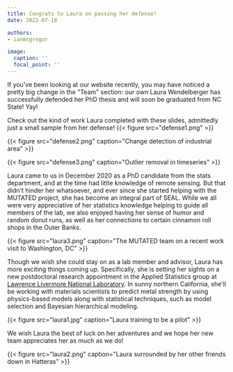 ```yaml
---
title: Congrats to Laura on passing her defense!
date: 2022-07-18

authors:
- ianmcgregor

image:
  caption: ''
  focal_point: ''
---
```


If you've been looking at our website recently, you may have noticed a pretty big change in the "Team" section: our own Laura Wendelberger has successfully defended her PhD thesis and will soon be graduated from NC State! Yay!

Check out the kind of work Laura completed with these slides, admittedly just a small sample from her defense!
{{< figure src="defense1.png" >}}

{{< figure src="defense2.png" caption="Change detection of industrial area" >}}

{{< figure src="defense3.png" caption="Outlier removal in timeseries" >}}

Laura came to us in December 2020 as a PhD candidate from the stats department, and at the time had little knowledge of remote sensing. But that didn't hinder her whatsoever, and ever since she started helping with the MUTATED project, she has become an integral part of SEAL. While we all were very appreciative of her statistics knowledge helping to guide all members of the lab, we also enjoyed having her sense of humor and random donut runs, as well as her connections to certain cinnamon roll shops in the Outer Banks. 

{{< figure src="laura3.png" caption="The MUTATED team on a recent work visit to Washington, DC" >}}

Though we wish she could stay on as a lab member and advisor, Laura has more exciting things coming up. Specifically, she is setting her sights on a new postdoctoral research appointment in the Applied Statistics group at [Lawrence Livermore National Laboratory](https://www.llnl.gov/). In sunny northern California, she'll be working with materials scientists to predict metal strength by using physics-based models along with statistical techniques, such as model selection and Bayesian hierarchical modeling.

{{< figure src="laura1.jpg" caption="Laura training to be a pilot" >}}

We wish Laura the best of luck on her adventures and we hope her new team appreciates her as much as we do!

{{< figure src="laura2.png" caption="Laura surrounded by her other friends down in Hatteras" >}}
